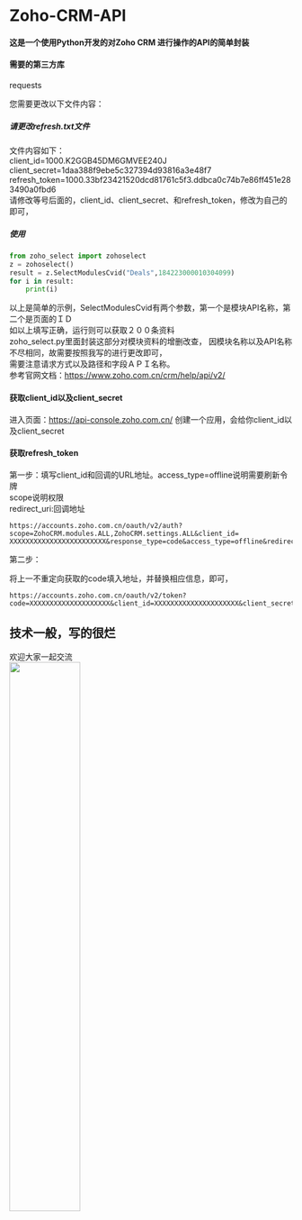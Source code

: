 # Zoho-CRM-API
#### 这是一个使用Python开发的对Zoho CRM 进行操作的API的简单封装
#### 需要的第三方库
requests

您需要更改以下文件内容：
##### 请更改refresh.txt文件

文件内容如下：<br>
client_id=1000.K2GGB45DM6GMVEE240J<br>
client_secret=1daa388f9ebe5c327394d93816a3e48f7<br>
refresh_token=1000.33bf23421520dcd81761c5f3.ddbca0c74b7e86ff451e283490a0fbd6<br>
请修改等号后面的，client_id、client_secret、和refresh_token，修改为自己的即可，
##### 使用


```python
from zoho_select import zohoselect
z = zohoselect()
result = z.SelectModulesCvid("Deals",184223000010304099)
for i in result:
    print(i)
```
以上是简单的示例，SelectModulesCvid有两个参数，第一个是模块API名称，第二个是页面的ＩＤ<br>
如以上填写正确，运行则可以获取２００条资料<br>
zoho_select.py里面封装这部分对模块资料的增删改查，
因模块名称以及API名称不尽相同，故需要按照我写的进行更改即可，<br>
需要注意请求方式以及路径和字段ＡＰＩ名称。<br>
参考官网文档：https://www.zoho.com.cn/crm/help/api/v2/
#### 获取client_id以及client_secret
进入页面：https://api-console.zoho.com.cn/ 创建一个应用，会给你client_id以及client_secret<br>
#### 获取refresh_token
第一步：填写client_id和回调的URL地址。access_type=offline说明需要刷新令牌<br>
scope说明权限<br>
redirect_uri:回调地址<br>
```
https://accounts.zoho.com.cn/oauth/v2/auth?scope=ZohoCRM.modules.ALL,ZohoCRM.settings.ALL&client_id=
XXXXXXXXXXXXXXXXXXXXXXXX&response_type=code&access_type=offline&redirect_uri=http://www.baidu.com
```
第二步：<br>

将上一不重定向获取的code填入地址，并替换相应信息，即可，<br>

```
https://accounts.zoho.com.cn/oauth/v2/token?code=XXXXXXXXXXXXXXXXXXXX&client_id=XXXXXXXXXXXXXXXXXXXXX&client_secret=XXXXXXXXXXXXXXXXXXXXXXXXXXXXX&redirect_uri=http://www.baidu.com&grant_type=authorization_code
```
## 技术一般，写的很烂
欢迎大家一起交流<br>
<img src="https://github.com/yigedaigua/Zoho-CRM-API/assets/52713163/9ab82d51-2d42-467a-80c0-bb8630aee012" style="width: 50%">

